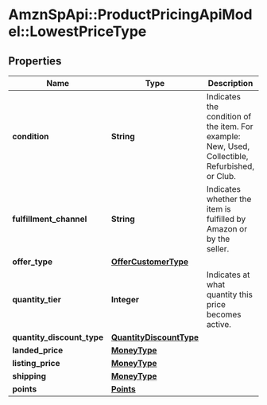 # AmznSpApi::ProductPricingApiModel::LowestPriceType

## Properties
Name | Type | Description | Notes
------------ | ------------- | ------------- | -------------
**condition** | **String** | Indicates the condition of the item. For example: New, Used, Collectible, Refurbished, or Club. | 
**fulfillment_channel** | **String** | Indicates whether the item is fulfilled by Amazon or by the seller. | 
**offer_type** | [**OfferCustomerType**](OfferCustomerType.md) |  | [optional] 
**quantity_tier** | **Integer** | Indicates at what quantity this price becomes active. | [optional] 
**quantity_discount_type** | [**QuantityDiscountType**](QuantityDiscountType.md) |  | [optional] 
**landed_price** | [**MoneyType**](MoneyType.md) |  | 
**listing_price** | [**MoneyType**](MoneyType.md) |  | 
**shipping** | [**MoneyType**](MoneyType.md) |  | 
**points** | [**Points**](Points.md) |  | [optional] 

